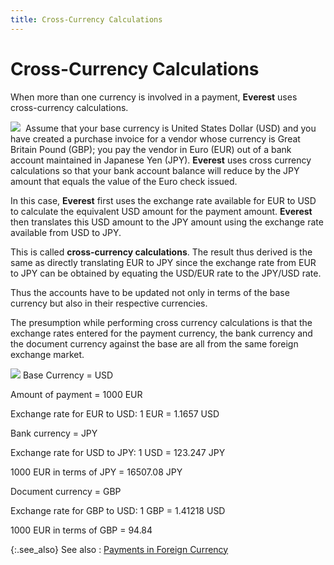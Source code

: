 ```yaml
---
title: Cross-Currency Calculations
---
```


# Cross-Currency Calculations


When more than one currency is involved in a payment, **Everest**  uses cross-currency calculations.


![]({{site.acc_baseurl}}/img/example.gif)  Assume  that your base currency is United States Dollar (USD) and you have created  a purchase invoice for a vendor whose currency is Great Britain Pound  (GBP); you  pay the vendor in Euro  (EUR) out of  a bank account maintained in Japanese Yen (JPY). **Everest**  uses cross currency calculations so that your bank account balance will  reduce by the JPY amount that equals the value of the Euro  check issued.


In this case, **Everest**  first uses the exchange rate available for EUR  to USD to calculate the equivalent USD amount for the payment amount.  **Everest** then translates this USD  amount to the JPY amount using the exchange rate available from USD to  JPY.


This is called **cross-currency 
 calculations**. The result thus derived is the same as directly translating  EUR to JPY  since the exchange rate from EUR  to JPY can be obtained by equating the USD/EUR  rate to the JPY/USD rate.


Thus the accounts have to be updated not only in terms of the base currency  but also in their respective currencies.


The presumption while performing cross currency calculations is that  the exchange rates entered for the payment currency, the bank currency  and the document currency against the base are all from the same foreign  exchange market.


![]({{site.acc_baseurl}}/img/example.gif) Base Currency = USD


Amount of payment = 1000 EUR


Exchange rate for EUR  to USD: 1 EUR  = 1.1657 USD


Bank currency = JPY


Exchange rate for USD to JPY: 1 USD =  123.247 JPY


1000 EUR  in terms of JPY = 16507.08 JPY


Document currency = GBP


Exchange rate for GBP  to USD: 1 GBP  = 1.41218 USD


1000 EUR  in terms of GBP  = 94.84


{:.see_also}
See also
: [Payments  in Foreign Currency]({{site.acc_baseurl}}/vendor-payments-and-refunds/foreign-currency-payments/payments_in_foreign_currency.html)
